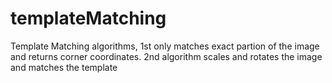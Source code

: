# templateMatching
Template Matching algorithms,
1st only matches exact partion of the image and returns corner coordinates.
2nd algorithm scales and rotates the image and matches the template
